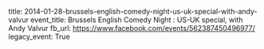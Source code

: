 title: 2014-01-28-brussels-english-comedy-night-us-uk-special-with-andy-valvur
event_title: Brussels English Comedy Night : US-UK special, with Andy Valvur 
fb_url: https://www.facebook.com/events/562387450496977/
legacy_event: True
